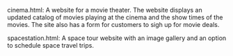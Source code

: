 cinema.html: A website for a movie theater. The website displays an updated catalog of movies playing at the cinema and the show times of the movies. The site also has a form for customers to sigh up for movie deals.

spacestation.html: A space tour website with an image gallery and an option to schedule space travel trips.

